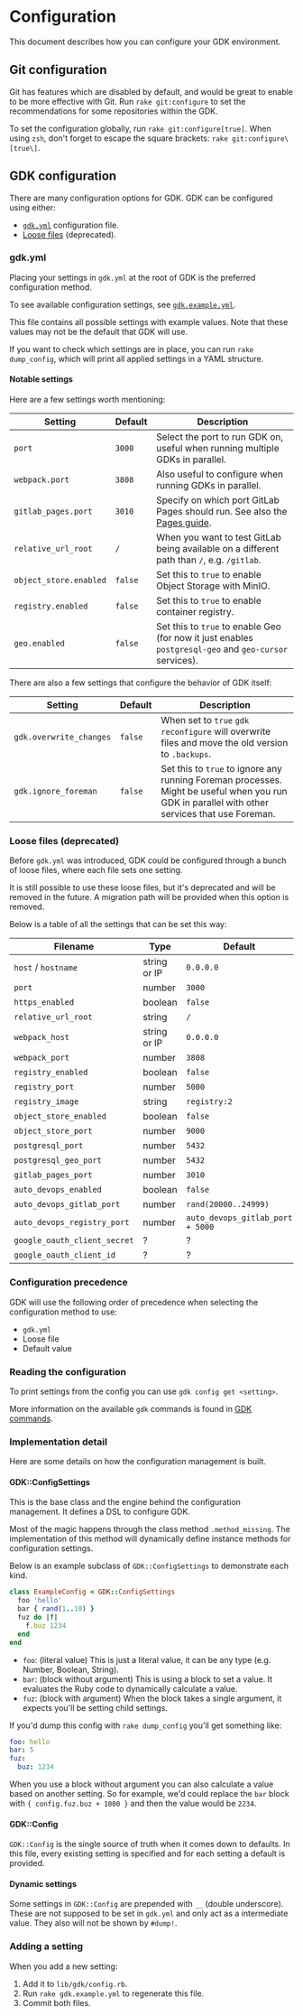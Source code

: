 # Configuration

This document describes how you can configure your GDK environment.

## Git configuration

Git has features which are disabled by default, and would be great to enable to
be more effective with Git. Run `rake git:configure` to set the recommendations
for some repositories within the GDK.

To set the configuration globally, run `rake git:configure[true]`. When using
`zsh`, don't forget to escape the square brackets: `rake git:configure\[true\]`.

## GDK configuration

There are many configuration options for GDK. GDK can be configured using either:

- [`gdk.yml`](#gdkyml) configuration file.
- [Loose files](#loose-files-deprecated) (deprecated).

### gdk.yml

Placing your settings in `gdk.yml` at the root of GDK is the preferred configuration
method.

To see available configuration settings, see [`gdk.example.yml`](../../gdk.example.yml).

This file contains all possible settings with example values. Note
that these values may not be the default that GDK will use.

If you want to check which settings are in place, you can run `rake
dump_config`, which will print all applied settings in a YAML structure.

#### Notable settings

Here are a few settings worth mentioning:

| Setting                | Default | Description                                                                                |
|------------------------|---------|--------------------------------------------------------------------------------------------|
| `port`                 | `3000`  | Select the port to run GDK on, useful when running multiple GDKs in parallel.              |
| `webpack.port`         | `3808`  | Also useful to configure when running GDKs in parallel.                                    |
| `gitlab_pages.port`    | `3010`  | Specify on which port GitLab Pages should run. See also the [Pages guide](pages.md).       |
| `relative_url_root`    | `/`     | When you want to test GitLab being available on a different path than `/`, e.g. `/gitlab`. |
| `object_store.enabled` | `false` | Set this to `true` to enable Object Storage with MinIO.                                    |
| `registry.enabled`     | `false` | Set this to `true` to enable container registry.                                           |
| `geo.enabled`          | `false` | Set this to `true` to enable Geo (for now it just enables `postgresql-geo` and `geo-cursor` services). |

There are also a few settings that configure the behavior of GDK itself:

| Setting                 | Default | Description                                                                                      |
|-------------------------|---------|--------------------------------------------------------------------------------------------------|
| `gdk.overwrite_changes` | `false` | When set to `true` `gdk reconfigure` will overwrite files and move the old version to `.backups`.|
| `gdk.ignore_foreman`    | `false` | Set this to `true` to ignore any running Foreman processes. Might be useful when you run GDK in parallel with other services that use Foreman. |

### Loose files (deprecated)

Before `gdk.yml` was introduced, GDK could be configured through a
bunch of loose files, where each file sets one setting.

It is still possible to use these loose files, but it's deprecated and
will be removed in the future. A migration path will be provided
when this option is removed.

Below is a table of all the settings that can be set this way:

| Filename                     | Type         | Default                          |
|------------------------------|--------------|----------------------------------|
| `host` / `hostname`          | string or IP | `0.0.0.0`                        |
| `port`                       | number       | `3000`                           |
| `https_enabled`              | boolean      | `false`                          |
| `relative_url_root`          | string       | `/`                              |
| `webpack_host`               | string or IP | `0.0.0.0`                        |
| `webpack_port`               | number       | `3808`                           |
| `registry_enabled`           | boolean      | `false`                          |
| `registry_port`              | number       | `5000`                           |
| `registry_image`             | string       | `registry:2`                     |
| `object_store_enabled`       | boolean      | `false`                          |
| `object_store_port`          | number       | `9000`                           |
| `postgresql_port`            | number       | `5432`                           |
| `postgresql_geo_port`        | number       | `5432`                           |
| `gitlab_pages_port`          | number       | `3010`                           |
| `auto_devops_enabled`        | boolean      | `false`                          |
| `auto_devops_gitlab_port`    | number       | `rand(20000..24999)`             |
| `auto_devops_registry_port`  | number       | `auto_devops_gitlab_port + 5000` |
| `google_oauth_client_secret` | ?            | ?                                |
| `google_oauth_client_id`     | ?            | ?                                |

### Configuration precedence

GDK will use the following order of precedence when selecting the
configuration method to use:

- `gdk.yml`
- Loose file
- Default value

### Reading the configuration

To print settings from the config you can use `gdk config get <setting>`.

More information on the available `gdk` commands is found in
[GDK commands](gdk_commands.md#configuration).

### Implementation detail

Here are some details on how the configuration management is built.

#### GDK::ConfigSettings

This is the base class and the engine behind the configuration
management. It defines a DSL to configure GDK.

Most of the magic happens through the class method
`.method_missing`. The implementation of this method will dynamically
define instance methods for configuration settings.

Below is an example subclass of `GDK::ConfigSettings` to demonstrate
each kind.

```ruby
class ExampleConfig < GDK::ConfigSettings
  foo 'hello'
  bar { rand(1..10) }
  fuz do |f|
    f.buz 1234
  end
end
```

* `foo`: (literal value) This is just a literal value, it can be any
  type (e.g. Number, Boolean, String).
* `bar`: (block without argument) This is using a block to set a
  value. It evaluates the Ruby code to dynamically calculate a value.
* `fuz`: (block with argument) When the block takes a single argument,
  it expects you'll be setting child settings.

If you'd dump this config with `rake dump_config` you'll get something
like:

```yaml
foo: hello
bar: 5
fuz:
  buz: 1234
```

When you use a block without argument you can also calculate a value
based on another setting. So for example, we'd could replace the `bar`
block with `{ config.fuz.buz + 1000 }` and then the value would be
`2234`.

#### GDK::Config

`GDK::Config` is the single source of truth when it comes down to
defaults. In this file, every existing setting is specified and for
each setting a default is provided.

#### Dynamic settings

Some settings in `GDK::Config` are prepended with `__` (double
underscore). These are not supposed to be set in `gdk.yml` and only
act as a intermediate value. They also will not be shown by `#dump!`.

### Adding a setting

When you add a new setting:

1. Add it to `lib/gdk/config.rb`.
1. Run `rake gdk.example.yml` to regenerate this file.
1. Commit both files.
